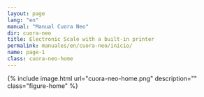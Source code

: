 ```yaml
---
layout: page
lang: "en"
manual: "Manual Cuora Neo"
dir: cuora-neo
title: Electronic Scale with a built-in printer
permalink: manuales/en/cuora-neo/inicio/
name: page-1
class: cuora-neo-home
---
```

{% include image.html url="cuora-neo-home.png" description="" class="figure-home" %}
